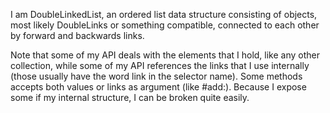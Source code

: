 I am DoubleLinkedList, an ordered list data structure consisting of objects, most likely DoubleLinks or something compatible, connected to each other by forward and backwards links.

Note that some of my API deals with the elements that I hold, like any other collection, while some of my API references the links that I use internally (those usually have the word link in the selector name). Some methods accepts both values or links as argument (like #add:). Because I expose some if my internal structure, I can be broken quite easily.

